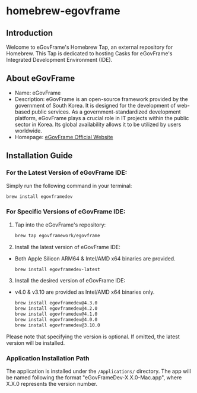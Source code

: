 # homebrew-egovframe

## Introduction
Welcome to eGovFrame's Homebrew Tap, an external repository for Homebrew. This Tap is dedicated to hosting Casks for eGovFrame's Integrated Development Environment (IDE).

## About eGovFrame
- Name: eGovFrame
- Description: eGovFrame is an open-source framework provided by the government of South Korea. It is designed for the development of web-based public services. As a government-standardized development platform, eGovFrame plays a crucial role in IT projects within the public sector in Korea. Its global availability allows it to be utilized by users worldwide.
- Homepage: [eGovFrame Official Website](https://www.egovframe.go.kr/)

## Installation Guide

### For the Latest Version of eGovFrame IDE:

Simply run the following command in your terminal:
```bash
brew install egovframedev
```

### For Specific Versions of eGovFrame IDE:

1. Tap into the eGovFrame's repository:
   ```bash
   brew tap egovframework/egovframe
   ```
2. Install the latest version of eGovFrame IDE:
- Both Apple Silicon ARM64 & Intel/AMD x64 binaries are provided.
   ```bash
   brew install egovframedev-latest
   ```
3. Install the desired version of eGovFrame IDE:
- v4.0 & v3.10 are provided as Intel/AMD x64 binaries only.
   ```bash
   brew install egovframedev@4.3.0
   brew install egovframedev@4.2.0
   brew install egovframedev@4.1.0
   brew install egovframedev@4.0.0
   brew install egovframedev@3.10.0
   ```

Please note that specifying the version is optional. If omitted, the latest version will be installed.

### Application Installation Path

The application is installed under the `/Applications/` directory. The app will be named following the format "eGovFrameDev-X.X.0-Mac.app", where X.X.0 represents the version number.

